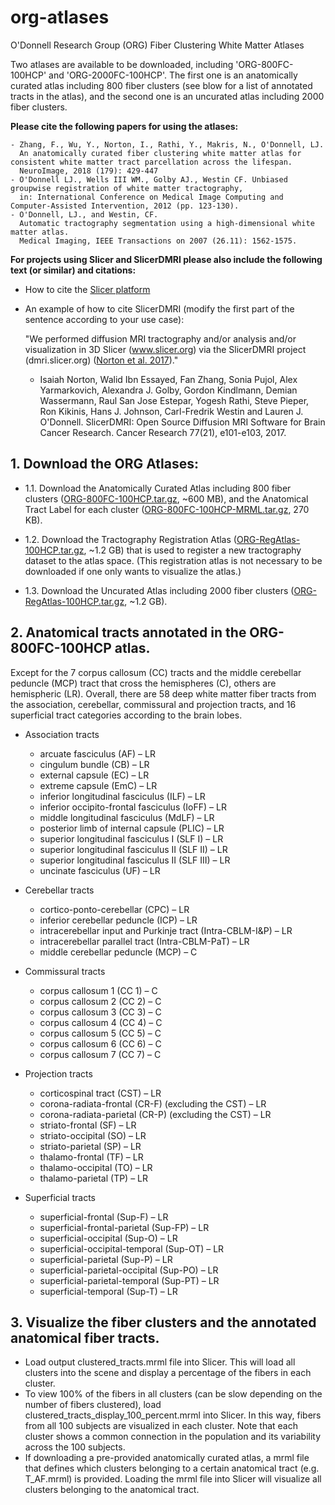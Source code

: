# org-atlases
O'Donnell Research Group (ORG) Fiber Clustering White Matter Atlases

Two atlases are available to be downloaded, including 'ORG-800FC-100HCP' and 'ORG-2000FC-100HCP'. The first one is an anatomically curated atlas including 800 fiber clusters (see blow for a list of annotated tracts in the atlas), and the second one is an uncurated atlas including 2000 fiber clusters.

**Please cite the following papers for using the atlases:**

    - Zhang, F., Wu, Y., Norton, I., Rathi, Y., Makris, N., O'Donnell, LJ. 
      An anatomically curated fiber clustering white matter atlas for consistent white matter tract parcellation across the lifespan. 
      NeuroImage, 2018 (179): 429-447
    - O'Donnell LJ., Wells III WM., Golby AJ., Westin CF. Unbiased groupwise registration of white matter tractography, 
      in: International Conference on Medical Image Computing and Computer-Assisted Intervention, 2012 (pp. 123-130).
    - O'Donnell, LJ., and Westin, CF. 
      Automatic tractography segmentation using a high-dimensional white matter atlas. 
      Medical Imaging, IEEE Transactions on 2007 (26.11): 1562-1575.

**For projects using Slicer and SlicerDMRI please also include the following text (or similar) and citations:**

* How to cite the [Slicer platform](http://wiki.slicer.org/slicerWiki/index.php/CitingSlicer)
* An example of how to cite SlicerDMRI (modify the first part of the sentence according to your use case):

    "We performed diffusion MRI tractography and/or analysis and/or visualization in 3D Slicer (www.slicer.org) via the SlicerDMRI project (dmri.slicer.org) ([Norton et al. 2017](http://cancerres.aacrjournals.org/content/77/21/e101))."
    
    - Isaiah Norton, Walid Ibn Essayed, Fan Zhang, Sonia Pujol, Alex Yarmarkovich, Alexandra J. Golby, Gordon Kindlmann, Demian Wassermann, Raul San Jose Estepar, Yogesh Rathi, Steve Pieper, Ron Kikinis, Hans J. Johnson, Carl-Fredrik Westin and Lauren J. O'Donnell. SlicerDMRI: Open Source Diffusion MRI Software for Brain Cancer Research. Cancer Research 77(21), e101-e103, 2017.

## 1. Download the ORG Atlases:

* 1.1. Download the Anatomically Curated Atlas including 800 fiber clusters ([ORG-800FC-100HCP.tar.gz](https://github.com/SlicerDMRI/ORG-Atlases/releases/download/v1.0/ORG-800FC-100HCP.tar.gz), ~600 MB), and the Anatomical Tract Label for each cluster ([ORG-800FC-100HCP-MRML.tar.gz](https://github.com/SlicerDMRI/ORG-Atlases/releases/download/v1.0/ORG-800FC-100HCP-MRML.tar.gz), 270 KB).

* 1.2. Download the Tractography Registration Atlas ([ORG-RegAtlas-100HCP.tar.gz](https://github.com/SlicerDMRI/ORG-Atlases/releases/download/v1.0/ORG-RegAtlas-100HCP.tar.gz), ~1.2 GB) that is used to register a new tractography dataset to the atlas space. (This registration atlas is not necessary to be downloaded if one only wants to visualize the atlas.)

* 1.3. Download the Uncurated Atlas including 2000 fiber clusters ([ORG-RegAtlas-100HCP.tar.gz](https://github.com/SlicerDMRI/ORG-Atlases/releases/download/v1.0/ORG-RegAtlas-100HCP.tar.gz), ~1.2 GB).

<!-- ## 2. Download ORG-Atlases from github (Unsupported now). 

      git clone git@github.com:SlicerDMRI/ORG-Atlases.git

      cd ORG-Atlases
      python wm_download_anatomically_curated_atlas.py -atlas ORG-800FC-100HCP atlas_output_folder

Note that Python 2.7.X needs to be installed before running this script. --> 

## 2. Anatomical tracts annotated in the ORG-800FC-100HCP atlas. 

Except for the 7 corpus callosum (CC) tracts and the middle cerebellar peduncle (MCP) tract that cross the hemispheres (C), others are hemispheric (LR). Overall, there are 58 deep white matter fiber tracts from the association, cerebellar, commissural and projection tracts, and 16 superficial tract categories according to the brain lobes.

* Association tracts
    * arcuate fasciculus (AF) – LR
    * cingulum bundle (CB) – LR
    * external capsule (EC) – LR
    * extreme capsule (EmC) – LR
    * inferior longitudinal fasciculus (ILF) – LR
    * inferior occipito-frontal fasciculus (IoFF) – LR
    * middle longitudinal fasciculus (MdLF) – LR
    * posterior limb of internal capsule (PLIC) – LR
    * superior longitudinal fasciculus I (SLF I) – LR
    * superior longitudinal fasciculus II (SLF II) – LR
    * superior longitudinal fasciculus II (SLF III) – LR
    * uncinate fasciculus (UF) – LR

* Cerebellar tracts
    * cortico-ponto-cerebellar (CPC) – LR
    * inferior cerebellar peduncle (ICP) – LR
    * intracerebellar input and Purkinje tract (Intra-CBLM-I&P) – LR 
    * intracerebellar parallel tract (Intra-CBLM-PaT) – LR
    * middle cerebellar peduncle (MCP) – C

* Commissural tracts
    * corpus callosum 1 (CC 1) – C
    * corpus callosum 2 (CC 2) – C
    * corpus callosum 3 (CC 3) – C
    * corpus callosum 4 (CC 4) – C
    * corpus callosum 5 (CC 5) – C
    * corpus callosum 6 (CC 6) – C
    * corpus callosum 7 (CC 7) – C

* Projection tracts
    * corticospinal tract (CST) – LR
    * corona-radiata-frontal (CR-F) (excluding the CST) – LR 
    * corona-radiata-parietal (CR-P) (excluding the CST) – LR 
    * striato-frontal (SF) – LR
    * striato-occipital (SO) – LR
    * striato-parietal (SP) – LR
    * thalamo-frontal (TF) – LR
    * thalamo-occipital (TO) – LR
    * thalamo-parietal (TP) – LR

* Superficial tracts 
    * superficial-frontal (Sup-F) – LR
    * superficial-frontal-parietal (Sup-FP) – LR
    * superficial-occipital (Sup-O) – LR
    * superficial-occipital-temporal (Sup-OT) – LR
    * superficial-parietal (Sup-P) – LR
    * superficial-parietal-occipital (Sup-PO) – LR 
    * superficial-parietal-temporal (Sup-PT) – LR
    * superficial-temporal (Sup-T) – LR

## 3. Visualize the fiber clusters and the annotated anatomical fiber tracts. 

* Load output clustered_tracts.mrml file into Slicer. This will load all clusters into the scene and display a percentage of the fibers in each cluster.
* To view 100% of the fibers in all clusters (can be slow depending on the number of fibers clustered), load clustered_tracts_display_100_percent.mrml into Slicer. In this way, fibers from all 100 subjects are visualized in each cluster. Note that each cluster shows a common connection in the population and its variability across the 100 subjects.
* If downloading a pre-provided anatomically curated atlas, a mrml file that defines which clusters belonging to a certain anatomical tract (e.g. T_AF.mrml) is provided. Loading the mrml file into Slicer will visualize all clusters belonging to the anatomical tract.
